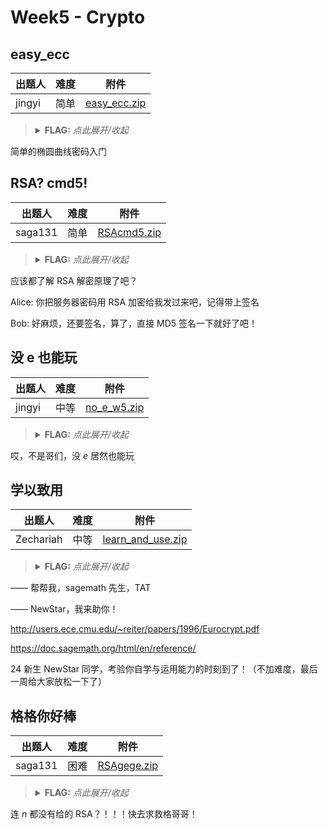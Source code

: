 # Week5 - Crypto

## easy_ecc

| 出题人 | 难度 | 附件 |
|-----|-----|-----|
| jingyi | 简单 | [easy_ecc.zip](https://github.com/project-newstar/newstar-ctf-2024/releases/download/attachment-week5/easy_ecc.zip) |

> <details><summary><strong>FLAG:</strong> <i>点此展开/收起</i></summary>
> <code>flag{This_is_the_last_crypto_}</code>
> </details>

简单的椭圆曲线密码入门

## RSA? cmd5!

| 出题人 | 难度 | 附件 |
|-----|-----|-----|
| saga131 | 简单 | [RSAcmd5.zip](https://github.com/project-newstar/newstar-ctf-2024/releases/download/attachment-week5/RSAcmd5.zip) |

> <details><summary><strong>FLAG:</strong> <i>点此展开/收起</i></summary>
> <code>flag{th1s_1s_my_k3y:adm0n120xbfab06114aa460b85135659e359fe443f9d91950ca95cbb2cbd6f88453e2b08b}</code>
> </details>

应该都了解 RSA 解密原理了吧？

Alice: 你把服务器密码用 RSA 加密给我发过来吧，记得带上签名

Bob: 好麻烦，还要签名，算了，直接 MD5 签名一下就好了吧！

## 没 e 也能玩

| 出题人 | 难度 | 附件 |
|-----|-----|-----|
| jingyi | 中等 | [no_e_w5.zip](https://github.com/project-newstar/newstar-ctf-2024/releases/download/attachment-week5/no_e_w5.zip) |

> <details><summary><strong>FLAG:</strong> <i>点此展开/收起</i></summary>
> <code>flag{No_course_e_can_play}</code>
> </details>

哎，不是哥们，没 $e$ 居然也能玩

## 学以致用

| 出题人 | 难度 | 附件 |
|-----|-----|-----|
| Zechariah | 中等 | [learn_and_use.zip](https://github.com/project-newstar/newstar-ctf-2024/releases/download/attachment-week5/learn_and_use.zip) |

> <details><summary><strong>FLAG:</strong> <i>点此展开/收起</i></summary>
> <code>flag{W1Sh_you_Bec0me_an_excelL3nt_crypt0G2@pher}</code>
> </details>

—— 帮帮我，sagemath 先生，TAT

—— NewStar，我来助你！

<http://users.ece.cmu.edu/~reiter/papers/1996/Eurocrypt.pdf>

<https://doc.sagemath.org/html/en/reference/>

24 新生 NewStar 同学，考验你自学与运用能力的时刻到了！（不加难度，最后一周给大家放松一下了）

## 格格你好棒

| 出题人 | 难度 | 附件 |
|-----|-----|-----|
| saga131 | 困难 | [RSAgege.zip](https://github.com/project-newstar/newstar-ctf-2024/releases/download/attachment-week5/RSAgege.zip) |

> <details><summary><strong>FLAG:</strong> <i>点此展开/收起</i></summary>
> <code>flag{u_are_@_master_of_latt1ce_Crypt0gr@phy}</code>
> </details>

连 $n$ 都没有给的 RSA？！！！快去求救格哥哥！
